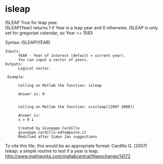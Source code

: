 # isleap
ISLEAP True for leap year.<br/>
    ISLEAP(Year) returns 1 if Year is a leap year and 0 otherwise.
    ISLEAP is only set for gregorian calendar, so Year >= 1583

Syntax: 	ISLEAP(YEAR)
     
    Inputs:
          YEAR - Year of interest (default = current year). 
          You can input a vector of years.
    Outputs:
          Logical vector.

     Example: 

          Calling on Matlab the function: isleap

          Answer is: 0


          Calling on Matlab the function: x=isleap([2007 2008])

          Answer is:
          x = 0 1

          Created by Giuseppe Cardillo
          giuseppe.cardillo-edta@poste.it
          Modified after Simon Jan suggestions
To cite this file, this would be an appropriate format:
Cardillo G. (2007) Isleap: a simple routine to test if a year is leap.
http://www.mathworks.com/matlabcentral/fileexchange/14172

